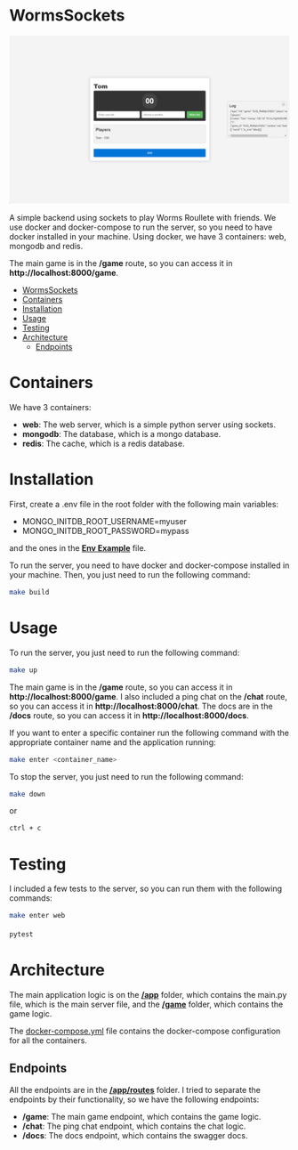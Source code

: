 # WormsSockets 
![print](./interface_screen.png)

A simple backend using sockets to play Worms Roullete with friends.
We use docker and docker-compose to run the server, so you need to have docker installed in your machine.
Using docker, we have 3 containers: web, mongodb and redis.

The main game is in the **/game** route, so you can access it in **http://localhost:8000/game**.

- [WormsSockets](#wormssockets)
- [Containers](#containers)
- [Installation](#installation)
- [Usage](#usage)
- [Testing](#testing)
- [Architecture](#architecture)
  - [Endpoints](#endpoints)


# Containers

We have 3 containers:
- **web**: The web server, which is a simple python server using sockets.
- **mongodb**: The database, which is a mongo database.
- **redis**: The cache, which is a redis database.

# Installation
First, create a .env file in the root folder with the following main  variables:
- MONGO_INITDB_ROOT_USERNAME=myuser
- MONGO_INITDB_ROOT_PASSWORD=mypass

and the ones in the [**Env Example**](./env.example) file.

To run the server, you need to have docker and docker-compose installed in your machine.
Then, you just need to run the following command:

```bash
make build
```

# Usage
To run the server, you just need to run the following command:

```bash
make up
```

The main game is in the **/game** route, so you can access it in **http://localhost:8000/game**.
I also included a ping chat on the **/chat** route, so you can access it in **http://localhost:8000/chat**.
The docs are in the **/docs** route, so you can access it in **http://localhost:8000/docs**.

If you want to enter a specific container run the following command with the appropriate container name and the application running:

```bash
make enter <container_name>
```

To stop the server, you just need to run the following command:

```bash
make down
```
or 
```bash
ctrl + c
```     

# Testing

I included a few tests to the server, so you can run them with the following commands:

```bash
make enter web

pytest
```

# Architecture

The main application logic is on the [**/app**](./app/) folder, which contains the main.py file, which is the main server file, and the [**/game**](./game) folder, which contains the game logic.

The [docker-compose.yml](./docker-compose.yml) file contains the docker-compose configuration for all the containers.

## Endpoints

All the endpoints are in the [**/app/routes**](./app/routes/) folder.
I tried to separate the endpoints by their functionality, so we have the following endpoints:

- **/game**: The main game endpoint, which contains the game logic.
- **/chat**: The ping chat endpoint, which contains the chat logic.
- **/docs**: The docs endpoint, which contains the swagger docs.

